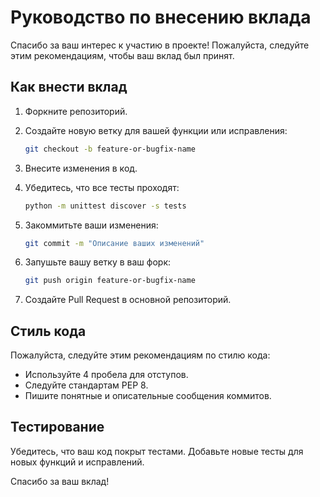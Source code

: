 # Руководство по внесению вклада

Спасибо за ваш интерес к участию в проекте! Пожалуйста, следуйте этим рекомендациям, чтобы ваш вклад был принят.

## Как внести вклад

1. Форкните репозиторий.
2. Создайте новую ветку для вашей функции или исправления:

    ```sh
    git checkout -b feature-or-bugfix-name
    ```

3. Внесите изменения в код.
4. Убедитесь, что все тесты проходят:

    ```sh
    python -m unittest discover -s tests
    ```

5. Закоммитьте ваши изменения:

    ```sh
    git commit -m "Описание ваших изменений"
    ```

6. Запушьте вашу ветку в ваш форк:

    ```sh
    git push origin feature-or-bugfix-name
    ```

7. Создайте Pull Request в основной репозиторий.

## Стиль кода

Пожалуйста, следуйте этим рекомендациям по стилю кода:

- Используйте 4 пробела для отступов.
- Следуйте стандартам PEP 8.
- Пишите понятные и описательные сообщения коммитов.

## Тестирование

Убедитесь, что ваш код покрыт тестами. Добавьте новые тесты для новых функций и исправлений.

Спасибо за ваш вклад!

